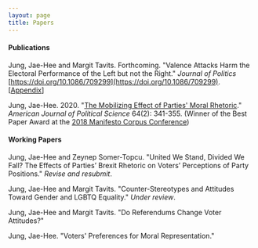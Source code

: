 ```yaml
---
layout: page
title: Papers
---
```


#### Publications

Jung, Jae-Hee and Margit Tavits. Forthcoming. "Valence Attacks Harm the Electoral Performance of the Left but not the Right." _Journal of Politics_ [https://doi.org/10.1086/709299](https://doi.org/10.1086/709299). [[Appendix](https://www.dropbox.com/s/dcben9ktll94ozw/Jung_Tavits_valence_attacks_OA.pdf?dl=0)]

Jung, Jae-Hee. 2020. "[The Mobilizing Effect of Parties' Moral Rhetoric](https://onlinelibrary.wiley.com/doi/full/10.1111/ajps.12476)." _American Journal of Political Science_ 64(2): 341-355. (Winner of the Best Paper Award at the [2018 Manifesto Corpus Conference](https://manifesto-project.wzb.eu/conference-2018))

#### Working Papers

Jung, Jae-Hee and Zeynep Somer-Topcu. "United We Stand, Divided We Fall? The Effects of Parties’ Brexit Rhetoric on Voters’ Perceptions of Party Positions." _Revise and resubmit_.

Jung, Jae-Hee and Margit Tavits. "Counter-Stereotypes and Attitudes Toward Gender and LGBTQ Equality." _Under review_.

Jung, Jae-Hee and Margit Tavits. "Do Referendums Change Voter Attitudes?"

Jung, Jae-Hee. "Voters' Preferences for Moral Representation."
